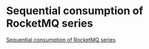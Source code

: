 # Sequential consumption of RocketMQ series
[Sequential consumption of RocketMQ series](https://aiwithcloud.com/2022/09/19/sequential_consumption_of_rocketmq_series/)